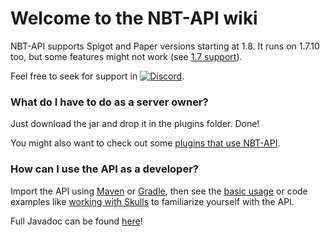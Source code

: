 # Welcome to the NBT-API wiki

NBT-API supports Spigot and Paper versions starting at 1.8. It runs on 1.7.10 too, but some features might not work (see [1.7 support](https://github.com/tr7zw/Item-NBT-API/wiki/FAQ#17-support)).

Feel free to seek for support in [![Discord](https://img.shields.io/discord/342814924310970398?color=%237289DA&label=Discord&logo=discord&logoColor=white)](https://discordapp.com/invite/yk4caxM).

### What do I have to do as a server owner?

Just download the jar and drop it in the plugins folder. Done!

You might also want to check out some [plugins that use NBT-API](https://github.com/tr7zw/Item-NBT-API/wiki/Plugins).

### How can I use the API as a developer?

Import the API using [Maven](https://github.com/tr7zw/Item-NBT-API/wiki/Using-Maven) or [Gradle](https://github.com/tr7zw/Item-NBT-API/wiki/Using-Gradle), then see the [basic usage](https://github.com/tr7zw/Item-NBT-API/wiki/Using-the-NBT-API) or code examples like [working with Skulls](https://github.com/tr7zw/Item-NBT-API/wiki/Example-Usages#set-a-skulls-skin) to familiarize yourself with the API.

Full Javadoc can be found [here](https://tr7zw.github.io/Item-NBT-API/v2-api/)!
